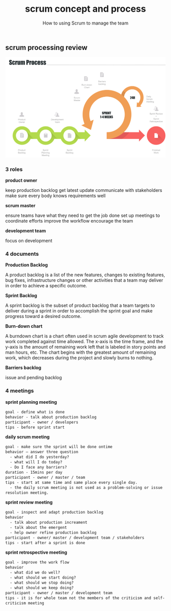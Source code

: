 ﻿---
layout: post
title: scrum concept and process
subtitle: How to using Scrum to manage the team
tags: [technology]
comments: true
---


## scrum processing review

![Crepe](/img/scrum/picture1.png)

### 3 roles

**product owner**

keep production backlog get latest update
communicate with stakeholders
make sure every body knows requirements well

**scrum master**

ensure teams have what they need to get the job done
set up meetings to coordinate efforts
improve the workflow
encourage the team

**development team**
        
focus on development


### 4 documents

**Production Backlog**

A product backlog is a list of the new features, changes to existing features, bug fixes, infrastructure changes or other activities that a team may deliver in order to achieve a specific outcome.

**Sprint Backlog**

A sprint backlog is the subset of product backlog that a team targets to deliver during a sprint in order to accomplish the sprint goal and make progress toward a desired outcome.

**Burn-down chart**

A burndown chart is a chart often used in scrum agile development to track work completed against time allowed. The x-axis is the time frame, and the y-axis is the amount of remaining work left that is labeled in story points and man hours, etc. The chart begins with the greatest amount of remaining work, which decreases during the project and slowly burns to nothing.
  
**Barriers backlog**

issue and pending backlog


### 4 meetings

**sprint planning meeting**
~~~
goal - define what is done
behavior - talk about production backlog
participant - owner / developers
tips - before sprint start
~~~

**daily scrum meeting**
~~~
goal - make sure the sprint will be done ontime
behavior – answer three question 
  - what did I do yesterday?    
  - what will I do today? 
  - Do I face any barriers?
duration - 15mins per day
participant - owner / master / team
tips - start at same time and same place every single day.
  - the daily scrum meeting is not used as a problem-solving or issue resolution meeting.  
~~~

**sprint review meeting**
~~~
goal - inspect and adapt production backlog
behavior 
  - talk about production increament
  - talk about the emergent
  - help owner refine production backlog
participant - owner/ master / development team / stakeholders
tips - start after a sprint is done  
~~~

**sprint retrospective meeting**
~~~
goal - improve the work flow
behavior  
  - what did we do well?    
  - what should we start doing?
  - what should we stop doing?  
  - what should we keep doing?
participant - owner / master / development team
tips - it is for whole team not the members of the criticism and self-criticism meeting
~~~